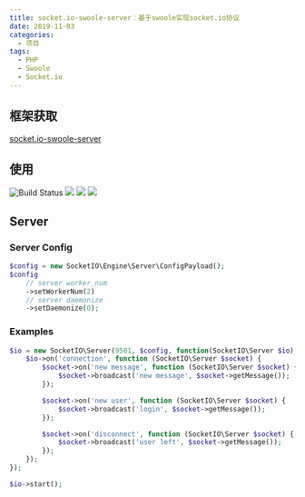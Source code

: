 ```yaml
---
title: socket.io-swoole-server：基于swoole实现socket.io协议
date: 2019-11-03
categories:
  - 项目
tags: 
  - PHP
  - Swoole
  - Socket.io
---
```


## 框架获取

[socket.io-swoole-server](https://github.com/funsoul/socket.io-swoole-server)

<!-- more -->

## 使用

![Build Status](https://travis-ci.org/funsoul/socket.io-swoole-server.svg?branch=master)
![](https://img.shields.io/badge/PHP-%3E%3D7.1.0-green)
![](https://img.shields.io/badge/Swoole-%3E%3D4.0.3-green)
![](https://img.shields.io/github/license/funsoul/socket.io-swoole-server)

## Server

### Server Config

```php
$config = new SocketIO\Engine\Server\ConfigPayload();
$config
    // server worker_num
    ->setWorkerNum(2)
    // server daemonize
    ->setDaemonize(0);
```

### Examples

```php
$io = new SocketIO\Server(9501, $config, function(SocketIO\Server $io) {
    $io->on('connection', function (SocketIO\Server $socket) {
        $socket->on('new message', function (SocketIO\Server $socket) {
            $socket->broadcast('new message', $socket->getMessage());
        });

        $socket->on('new user', function (SocketIO\Server $socket) {
            $socket->broadcast('login', $socket->getMessage());
        });

        $socket->on('disconnect', function (SocketIO\Server $socket) {
            $socket->broadcast('user left', $socket->getMessage());
        });
    });
});

$io->start();
```